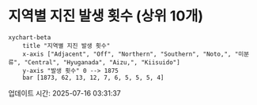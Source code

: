 # 지역별 지진 발생 횟수 (상위 10개)

```mermaid
xychart-beta
    title "지역별 지진 발생 횟수"
    x-axis ["Adjacent", "Off", "Northern", "Southern", "Noto,", "미분류", "Central", "Hyuganada", "Aizu,", "Kiisuido"]
    y-axis "발생 횟수" 0 --> 1875
    bar [1873, 62, 13, 12, 7, 6, 5, 5, 5, 4]
```

업데이트 시간: 2025-07-16 03:31:37
